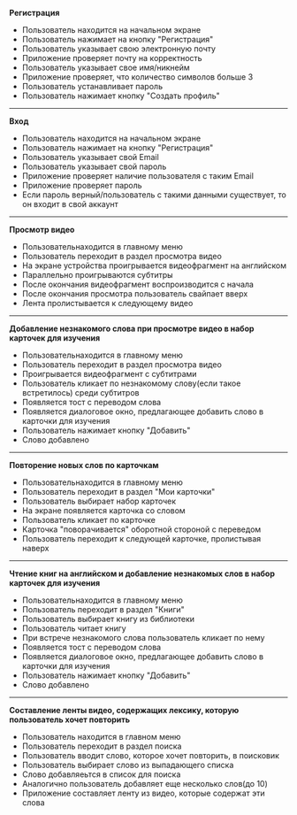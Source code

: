 **Регистрация**
* Пользователь находится на начальном экране
* Пользователь нажимает на кнопку "Регистрация"
* Пользователь указывает свою электронную почту
* Приложение проверяет почту на корректность
* Пользователь указывает свое имя/никнейм
* Приложение проверяет, что количество символов больше 3
* Пользователь устанавливает пароль
* Пользователь нажимает кнопку "Создать профиль"
---
**Вход**
* Пользователь находится на начальном экране
* Пользователь нажимает на кнопку "Регистрация"
* Пользователь указывает свой Email
* Пользователь указывает свой пароль
* Приложение проверяет наличие пользователя с таким Email
* Приложение проверяет пароль
* Если пароль верный/пользователь с такими данными существует, то он входит в свой аккаунт
---
**Просмотр видео**
* Пользовательнаходится в главному меню
* Пользователь переходит в раздел просмотра видео
* На экране устройства проигрывается видеофрагмент на английском
* Параллельно проигрываются субтитры
* После окончания видеофрагмент воспроизводится с начала
* После окончания просмотра пользователь свайпает вверх
* Лента пролистывается к следующему видео
---
**Добавление незнакомого слова при просмотре видео в набор карточек для изучения**
* Пользовательнаходится в главному меню
* Пользователь переходит в раздел просмотра видео
* Проигрывается видеофрагмент с субтитрами
* Пользователь кликает по незнакомому слову(если такое встретилось) среди субтитров
* Появляется тост с переводом слова
* Появляется диалоговое окно, предлагающее добавить слово в карточки для изучения
* Пользователь нажимает кнопку "Добавить"
* Слово добавлено
---
**Повторение новых слов по карточкам**
* Пользовательнаходится в главному меню
* Пользователь переходит в раздел "Мои карточки"
* Пользователь выбирает набор карточек
* На экране появляется карточка со словом
* Пользователь кликает по карточке
* Карточка "поворачивается" оборотной стороной с переведом
* Пользователь переходит к следующей карточке, пролистывая наверх
---
**Чтение книг на английском и добавление незнакомых слов в набор карточек для изучения**
* Пользовательнаходится в главному меню
* Пользователь переходит в раздел "Книги"
* Пользователь выбирает книгу из библиотеки
* Пользователь читает книгу
* При встрече незнакомого слова пользователь кликает по нему
* Появляется тост с переводом слова
* Появляется диалоговое окно, предлагающее добавить слово в карточки для изучения
* Пользователь нажимает кнопку "Добавить"
* Слово добавлено
---
**Составление ленты видео, содержащих лексику, которую пользователь хочет повторить**
* Пользователь находится в главном меню
* Пользователь переходит в раздел поиска
* Пользователь вводит слово, которое хочет повторить, в поисковик
* Пользователь выбирает слово из выпадающего списка
* Слово добавляеьтся в список для поиска
* Аналогично пользователь добавляет еще несколько слов(до 10)
* Приложение составляет ленту из видео, которые содержат эти слова
